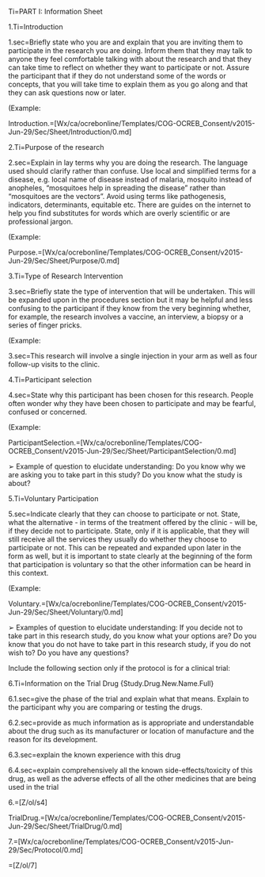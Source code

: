 Ti=PART I: Information Sheet

1.Ti=Introduction

1.sec=Briefly state who you are and explain that you are inviting them to participate in the research you are doing. Inform them that they may talk to anyone they feel comfortable talking with about the research  and that they can take time to reflect on whether they want to participate or not. Assure the participant that if they do not understand some of the words or concepts, that you will take time to explain them as you go along and that they can ask questions now or later. 

(Example: 
 
Introduction.=[Wx/ca/ocrebonline/Templates/COG-OCREB_Consent/v2015-Jun-29/Sec/Sheet/Introduction/0.md]

2.Ti=Purpose of the research

2.sec=Explain in lay terms why  you are doing the research. The language used should clarify rather than confuse. Use local and simplified terms for a disease, e.g. local name of disease instead of malaria, mosquito instead of anopheles, “mosquitoes help in spreading the disease” rather than “mosquitoes are the vectors”. Avoid using terms like pathogenesis, indicators, determinants, equitable etc. There  are guides on the internet to help you find substitutes for words which are overly scientific or are professional jargon. 


(Example:

Purpose.=[Wx/ca/ocrebonline/Templates/COG-OCREB_Consent/v2015-Jun-29/Sec/Sheet/Purpose/0.md]

3.Ti=Type of Research Intervention

3.sec=Briefly state the type of  intervention that will be undertaken. This will be expanded upon in the procedures section but it may be helpful and less confusing to the participant if  they know from the very beginning whether, for example,  the research involves a vaccine, an interview, a biopsy or a series of finger pricks. 

(Example:

3.sec=This research will involve a single injection in your arm as well as four follow-up visits to the clinic.

4.Ti=Participant selection

4.sec=State why this participant has been chosen for this research.  People often wonder why they have been chosen to participate and may be fearful, confused or concerned.

(Example:

ParticipantSelection.=[Wx/ca/ocrebonline/Templates/COG-OCREB_Consent/v2015-Jun-29/Sec/Sheet/ParticipantSelection/0.md]


➢	 Example of question to elucidate understanding: Do you know why we are asking you to take part in this study? Do you know what the study is about?

5.Ti=Voluntary Participation

5.sec=Indicate clearly that they can choose to participate or not. State, what the alternative  - in terms of the treatment offered by the clinic - will be, if they decide not to participate. State, only if it is applicable, that they will still receive all the services they usually do whether they choose to participate or not. This can be repeated and expanded upon later in the form as well, but it is important to state clearly at the beginning of the form that participation is voluntary so that the other information can be heard in this context. 

(Example:

Voluntary.=[Wx/ca/ocrebonline/Templates/COG-OCREB_Consent/v2015-Jun-29/Sec/Sheet/Voluntary/0.md]

➢	Examples of question to elucidate understanding: If you decide not to take part in this research study, do you know what your options are? Do you know that you do not have to take part in this research study, if you do not wish to? Do you have any questions?

Include the following section only if the protocol is for a clinical trial:

6.Ti=Information on the Trial Drug {Study.Drug.New.Name.Full}

6.1.sec=give the phase of the trial and explain what that means. Explain to the participant why you are comparing or testing the drugs. 

6.2.sec=provide as much information as is appropriate and understandable about the drug such as its manufacturer or location of manufacture and the reason for its development. 

6.3.sec=explain the known experience with this drug

6.4.sec=explain comprehensively all the known side-effects/toxicity of this drug, as well as the adverse effects of all the other  medicines that are being used in the trial

6.=[Z/ol/s4]

TrialDrug.=[Wx/ca/ocrebonline/Templates/COG-OCREB_Consent/v2015-Jun-29/Sec/Sheet/TrialDrug/0.md]

7.=[Wx/ca/ocrebonline/Templates/COG-OCREB_Consent/v2015-Jun-29/Sec/Protocol/0.md]

=[Z/ol/7]